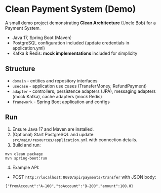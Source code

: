 # Clean Payment System (Demo)

A small demo project demonstrating **Clean Architecture** (Uncle Bob) for a Payment System.
- Java 17, Spring Boot (Maven)
- PostgreSQL configuration included (update credentials in application.yml)
- Kafka & Redis: **mock implementations** included for simplicity

## Structure
- `domain` - entities and repository interfaces
- `usecase` - application use cases (TransferMoney, RefundPayment)
- `adapter` - controllers, persistence adapters (JPA), messaging adapters (mock Kafka), cache adapters (mock Redis)
- `framework` - Spring Boot application and configs

## Run
1. Ensure Java 17 and Maven are installed.
2. (Optional) Start PostgreSQL and update `src/main/resources/application.yml` with connection details.
3. Build and run:
```
mvn clean package
mvn spring-boot:run
```
4. Example API:
- POST `http://localhost:8080/api/payments/transfer` with JSON body:
```
{"fromAccount":"A-100","toAccount":"B-200","amount":100.0}
```

